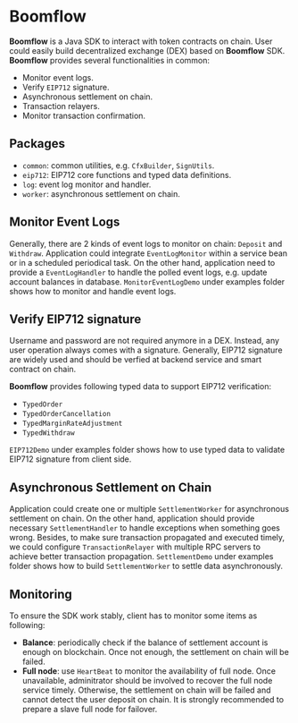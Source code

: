 # Boomflow

**Boomflow** is a Java SDK to interact with token contracts on chain. User could easily build decentralized exchange (DEX) based on **Boomflow** SDK. **Boomflow** provides several functionalities in common:

- Monitor event logs.
- Verify `EIP712` signature.
- Asynchronous settlement on chain.
- Transaction relayers.
- Monitor transaction confirmation.

## Packages

- `common`: common utilities, e.g. `CfxBuilder`, `SignUtils`.
- `eip712`: EIP712 core functions and typed data definitions.
- `log`: event log monitor and handler.
- `worker`: asynchronous settlement on chain.

## Monitor Event Logs

Generally, there are 2 kinds of event logs to monitor on chain: `Deposit` and `Withdraw`. Application could integrate `EventLogMonitor` within a service bean or in a scheduled periodical task. On the other hand, application need to provide a `EventLogHandler` to handle the polled event logs, e.g. update account balances in database. `MonitorEventLogDemo` under examples folder shows how to monitor and handle event logs.

## Verify EIP712 signature

Username and password are not required anymore in a DEX. Instead, any user operation always comes with a signature.
Generally, EIP712 signature are widely used and should be verfied at backend service and smart contract on chain.

**Boomflow** provides following typed data to support EIP712 verification:

- `TypedOrder`
- `TypedOrderCancellation`
- `TypedMarginRateAdjustment`
- `TypedWithdraw`

`EIP712Demo` under examples folder shows how to use typed data to validate EIP712 signature from client side.

## Asynchronous Settlement on Chain

Application could create one or multiple `SettlementWorker` for asynchronous settlement on chain. On the other hand, 
application should provide necessary `SettlementHandler` to handle exceptions when something goes wrong. Besides, to make sure transaction propagated and executed timely, we could configure `TransactionRelayer` with multiple RPC servers to achieve better transaction propagation. `SettlementDemo` under examples folder shows how to build `SettlementWorker` to settle data asynchronously.

## Monitoring
To ensure the SDK work stably, client has to monitor some items as following:

- **Balance**: periodically check if the balance of settlement account is enough on blockchain. Once not enough, the settlement on chain will be failed.
- **Full node**: use `HeartBeat` to monitor the availability of full node. Once unavailable, adminitrator should be involved to recover the full node service timely. Otherwise, the settlement on chain will be failed and cannot detect the user deposit on chain. It is strongly recommended to prepare a slave full node for failover.
